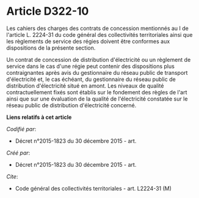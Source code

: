 # Article D322-10

Les cahiers des charges des contrats de concession mentionnés au I de l'article L. 2224-31 du code général des collectivités
territoriales ainsi que les règlements de service des régies doivent être conformes aux dispositions de la présente section.

Un contrat de concession de distribution d'électricité ou un règlement de service dans le cas d'une régie peut contenir des
dispositions plus contraignantes après avis du gestionnaire du réseau public de transport d'électricité et, le cas échéant,
du gestionnaire du réseau public de distribution d'électricité situé en amont. Les niveaux de qualité contractuellement fixés
sont établis sur le fondement des règles de l'art ainsi que sur une évaluation de la qualité de l'électricité constatée sur
le réseau public de distribution d'électricité concerné.

**Liens relatifs à cet article**

_Codifié par_:

  - Décret n°2015-1823 du 30 décembre 2015 - art.

_Créé par_:

  - Décret n°2015-1823 du 30 décembre 2015 - art.

_Cite_:

  - Code général des collectivités territoriales - art. L2224-31 (M)
